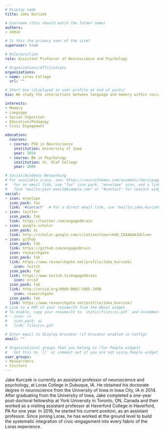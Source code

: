 ```yaml
---
# Display name
title: Jake Kurczek

# Username (this should match the folder name)
authors:
- admin

# Is this the primary user of the site?
superuser: true

# Role/position
role: Assistant Professor of Neuroscience and Psychology

# Organizations/Affiliations
organizations:
- name: Loras College
  url: ""

# Short bio (displayed in user profile at end of posts)
bio: We study the interactions between language and memory within social contexts. Our goals are to understand how these cognitive processes interact with one another in order to develop interventions in language to help support and improve memory and social-interaction..

interests:
- Memory
- Language
- Social Cognition
- Education/Pedagogy
- Civic Engagement

education:
  courses:
  - course: PhD in Neuroscience
    institution: University of Iowa
    year: 2014
  - course: BA in Psychology
    institution: St. Olaf College
    year: 2009

# Social/Academic Networking
# For available icons, see: https://sourcethemes.com/academic/docs/page-builder/#icons
#   For an email link, use "fas" icon pack, "envelope" icon, and a link in the
#   form "mailto:your-email@example.com" or "#contact" for contact widget.
social:
- icon: envelope
  icon_pack: fas
  link: '#contact'  # For a direct email link, use "mailto:jake.kurczek@loras.edu".
- icon: twitter
  icon_pack: fab
  link: https://twitter.com/engagedbrain
- icon: google-scholar
  icon_pack: ai
  link: http://scholar.google.com/citations?user=Hd0_CEAAAAAJ&hl=en
- icon: github
  icon_pack: fab
  link: https://github.com/engagedbrain
  icon: researchgate
  icon_pack: fab
  link: https://www.researchgate.net/profile/Jake_Kurczek/
    icon: twitch
  icon_pack: fab
  link: https://www.twitch.tv/engagedbrain
    icon: orcid
  icon_pack: fab
  link: http://orcid.org/0000-0002-5965-2498
    icon: researchgate
  icon_pack: fab
  link: https://www.researchgate.net/profile/Jake_Kurczek/
# Link to a PDF of your resume/CV from the About widget.
# To enable, copy your resume/CV to `static/files/cv.pdf` and uncomment the lines below.
# - icon: cv
#   icon_pack: ai
#   link: files/cv.pdf

# Enter email to display Gravatar (if Gravatar enabled in Config)
email: ""

# Organizational groups that you belong to (for People widget)
#   Set this to `[]` or comment out if you are not using People widget.
user_groups:
- Researchers
- Visitors
---
```


Jake Kurczek is currently an assistant professor of neuroscience and psychology, at Loras College in Dubuque, IA. He obtained his doctorate degree in neuroscience from the University of Iowa in Iowa City, IA in 2014. After graduating from the University of Iowa, Jake completed a one-year post-doctoral fellowship at York University in Toronto, ON, Canada and then worked as a visiting assistant professor at Haverford College in Haverford, PA for one year. In 2016, he started his current position, as an assistant professor. Since joining Loras, he has worked at the ground level to build the systematic integration of civic-engagement into every fabric of the Loras experience.
